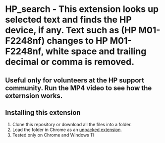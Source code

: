 # HP_search - This extension looks up selected text and finds the HP device, if any.  Text such as (HP M01-F2248nf)  changes to HP M01-F2248nf, white space and trailing decimal or comma is removed.
## Useful only for volunteers at the HP support community.  Run the MP4 video to see how the externsion works.
## Installing this extension

1. Clone this repository or download all the files into a folder.
2. Load the folder in Chrome as an [unpacked extension](https://developer.chrome.com/docs/extensions/mv3/getstarted/development-basics/#load-unpacked).
3. Tested only on Chrome and Windows 11
